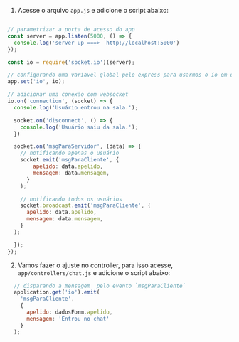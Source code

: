 1. Acesse o arquivo `app.js` e adicione o script abaixo:

```js

// parametrizar a porta de acesso do app
const server = app.listen(5000, () => {
  console.log('server up ===>  http://localhost:5000')
});

const io = require('socket.io')(server);

// configurando uma variavel global pelo express para usarmos o io em qualquer contexto do nosso servidor.
app.set('io', io);

// adicionar uma conexão com websocket
io.on('connection', (socket) => {
  console.log('Usuário entrou na sala.');

  socket.on('disconnect', () => {
    console.log('Usuário saiu da sala.');
  })

  socket.on('msgParaServidor', (data) => {
    // notificando apenas o usuário
    socket.emit('msgParaCliente', { 
        apelido: data.apelido, 
        mensagem: data.mensagem,
      }
    );

    // notificando todos os usuários
    socket.broadcast.emit('msgParaCliente', { 
      apelido: data.apelido, 
      mensagem: data.mensagem,
    }
  );

  });
});

```
2. Vamos fazer o ajuste no controller, para isso acesse, `app/controllers/chat.js` e adicione o script abaixo:

```js
  // disparando a mensagem  pelo evento `msgParaCliente`
  application.get('io').emit(
    'msgParaCliente', 
    {
      apelido: dadosForm.apelido, 
      mensagem: 'Entrou no chat'
    } 
  );
```
